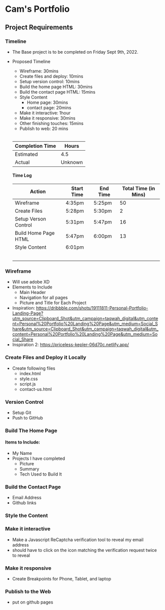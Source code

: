 # Cam's Portfolio
## Project Requirements
### Timeline
- The Base project is to be completed on Friday Sept 9th, 2022. 
- Proposed Timeline
    - Wireframe: 30mins  
    - Create files and deploy: 10mins
    - Setup version control: 10mins
    - Build the home page HTML: 30mins
    - Build the contact page HTML: 15mins
    - Style Content
        - Home page: 30mins
        - contact page: 20mins
    - Make it interactive: 1hour
    - Make it responsive: 30mins
    - Other finishing touches: 15mins 
    - Publish to web: 20 mins<br><br>
    
    |  Completion Time  | Hours   |
    |   ----------------|---------|
    | Estimated         | 4.5     |
    | Actual            | Unknown |

    #### Time Log

    | Action              | Start Time | End Time | Total Time (in Mins) |
    |---------------------|------------|----------|----------------------|
    |Wireframe            | 4:35pm     | 5:25pm   | 50                   |
    |Create Files         |5:28pm      | 5:30pm   | 2                    |
    |Setup Verson Control | 5:31pm     | 5:47pm   | 16                   |
    |Build Home Page HTML | 5:47pm     | 6:00pm   | 13                   |
    |Style Content        | 6:01pm     |          |                      |
    |                     |            |          |                      |
    |                     |            |          |                      |
    |                     |            |          |                      |
    |                     |            |          |                      |
    |                     |            |          |                      |


### Wireframe
- Will use adobe XD
- Elements to Include
    - Main Header
    - Navigation for all pages
    - Picture and Title for Each Project
- Inspiration: https://dribbble.com/shots/19111811-Personal-Portfolio-Landing-Page?utm_source=Clipboard_Shot&utm_campaign=taqwah_digital&utm_content=Personal%20Portfolio%20Landing%20Page&utm_medium=Social_Share&utm_source=Clipboard_Shot&utm_campaign=taqwah_digital&utm_content=Personal%20Portfolio%20Landing%20Page&utm_medium=Social_Share
- Inspiration 2: https://priceless-kepler-06d70c.netlify.app/

### Create Files and Deploy it Locally
- Create following files
    - index.html
    - style.css
    - script.js
    - contact-us.html
### Version Control
- Setup Git 
- Push to GitHub
### Build The Home Page
#### Items to Include:
- My Name
- Projects I have completed
    - Picture
    - Summary
    - Tech Used to Build It
### Build the Contact Page
- Email Address
- Github links
### Style the Content
### Make it interactive
- Make a Javascript ReCaptcha verification tool to reveal my email address
- should have to click on the icon matching the verification request twice to reveal
### Make it responsive
- Create Breakpoints for Phone, Tablet, and laptop
### Publish to the Web
- put on github pages